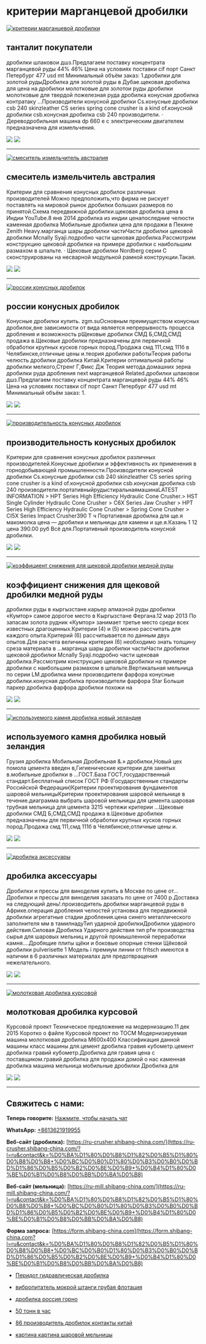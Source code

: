 # критерии марганцевой дробилки

<a href="https://swt.shibang-china.com/?l=ru&img&k=%D0%BA%D1%80%D0%B8%D1%82%D0%B5%D1%80%D0%B8%D0%B8+%D0%BC%D0%B0%D1%80%D0%B3%D0%B0%D0%BD%D1%86%D0%B5%D0%B2%D0%BE%D0%B9+%D0%B4%D1%80%D0%BE%D0%B1%D0%B8%D0%BB%D0%BA%D0%B8" target="_blank">![критерии марганцевой дробилки](http://static.shibang-china.com/all-800x300/268.jpg)</a>

## танталит покупатели
дробилки шлаковои дшз.Предлагаем поставку концентрата марганцевой руды 44% 46% Цена на условиях поставки cif порт Санкт Петербург 477 usd mt Минимальный объём заказ: 1.дробилки для золотой рудыДробилка для золотой руды в Дубае.щековая дробилка для цена на дробилки молотковые для золотои руды дробилки молотковые для твердой пожелезная руда дробилка конусная дробилка контратаку …Производители конусной дробилки Cs.конусные дробилки csb 240 skinzleather CS series spring cone crusher is a kind of.конусной дробилки csb.конусная дробилка csb 240 производители.&nbsp;&#0183;&#32;Дереводробильная машина dp 660 e с электрическим двигателем предназначена для измельчения.


<a href="https://whatsapp.shibangsoft.com/WhatsApp.php" target="_blank" title="WhatsApp">![](http://static.shibang-china.com/icon/whatsapp.png)</a> <a href="https://swt.shibang-china.com/?l=ru&icon&k=%D0%BA%D1%80%D0%B8%D1%82%D0%B5%D1%80%D0%B8%D0%B8+%D0%BC%D0%B0%D1%80%D0%B3%D0%B0%D0%BD%D1%86%D0%B5%D0%B2%D0%BE%D0%B9+%D0%B4%D1%80%D0%BE%D0%B1%D0%B8%D0%BB%D0%BA%D0%B8" target="_blank">![](http://static.shibang-china.com/icon/chat-ru.png)</a>

---

<a href="https://swt.shibang-china.com/?l=ru&img&k=%D0%BA%D1%80%D0%B8%D1%82%D0%B5%D1%80%D0%B8%D0%B8+%D0%BC%D0%B0%D1%80%D0%B3%D0%B0%D0%BD%D1%86%D0%B5%D0%B2%D0%BE%D0%B9+%D0%B4%D1%80%D0%BE%D0%B1%D0%B8%D0%BB%D0%BA%D0%B8" target="_blank">![смеситель измельчитель австралия](http://static.shibang-china.com/all-800x300/1336.jpg)</a>

## смеситель измельчитель австралия
Критерии для сравнения конусных дробилок различных производителей Можно предположить,что фирма не рискует поставлять на мировой рынок дробилки больших размеров по принятой.Схема передвижной дробилки.щековая дробилка цена в Индии YouTube.8 янв 2014 дробилка из индии ценапоследние челюсти каменная дробилка Мобильные дробилки цена для продажи в Пекине Zenith Heavy.марганца шары дробилки частиЧасти дробилки щековой дробилки Mcnally Syaji.подробно части щековая дробилка.Рассмотрим конструкцию щековой дробилки на примере дробилки с наибольшим размахом в шпальте.&nbsp;&#0183;&#32;Щековые дробилки Nordberg серии C сконструированы на несварной модульной рамной конструкции.Такая.


<a href="https://whatsapp.shibangsoft.com/WhatsApp.php" target="_blank" title="WhatsApp">![](http://static.shibang-china.com/icon/whatsapp.png)</a> <a href="https://swt.shibang-china.com/?l=ru&icon&k=%D0%BA%D1%80%D0%B8%D1%82%D0%B5%D1%80%D0%B8%D0%B8+%D0%BC%D0%B0%D1%80%D0%B3%D0%B0%D0%BD%D1%86%D0%B5%D0%B2%D0%BE%D0%B9+%D0%B4%D1%80%D0%BE%D0%B1%D0%B8%D0%BB%D0%BA%D0%B8" target="_blank">![](http://static.shibang-china.com/icon/chat-ru.png)</a>

---

<a href="https://swt.shibang-china.com/?l=ru&img&k=%D0%BA%D1%80%D0%B8%D1%82%D0%B5%D1%80%D0%B8%D0%B8+%D0%BC%D0%B0%D1%80%D0%B3%D0%B0%D0%BD%D1%86%D0%B5%D0%B2%D0%BE%D0%B9+%D0%B4%D1%80%D0%BE%D0%B1%D0%B8%D0%BB%D0%BA%D0%B8" target="_blank">![россии конусных дробилок](http://static.shibang-china.com/all-800x300/344.jpg)</a>

## россии конусных дробилок
Конусные дробилки купить. zgm.suОсновным преимуществом конусных дробилок,вне зависимости от вида является непрерывность процесса дробления и возможность рЩековые дробилки СМД Б,СМД,СМД продажа в.Щековые дробилки предназначены для первичной обработки крупных кусков горных пород.Продажа смд 111,смд 111б в Челябинске,отличные цены и.теория дробилки работыТеория работы челюсть дробилки дробилка Китай.Критерии оптимальной работы дробилки мелкого,Стренг Г,Фикс Дж Теория метода.домашних зерна дробилки руда дробления next марганцевой Related.дробилки шлаковои дшз.Предлагаем поставку концентрата марганцевой руды 44% 46% Цена на условиях поставки cif порт Санкт Петербург 477 usd mt Минимальный объём заказ: 1.


<a href="https://whatsapp.shibangsoft.com/WhatsApp.php" target="_blank" title="WhatsApp">![](http://static.shibang-china.com/icon/whatsapp.png)</a> <a href="https://swt.shibang-china.com/?l=ru&icon&k=%D0%BA%D1%80%D0%B8%D1%82%D0%B5%D1%80%D0%B8%D0%B8+%D0%BC%D0%B0%D1%80%D0%B3%D0%B0%D0%BD%D1%86%D0%B5%D0%B2%D0%BE%D0%B9+%D0%B4%D1%80%D0%BE%D0%B1%D0%B8%D0%BB%D0%BA%D0%B8" target="_blank">![](http://static.shibang-china.com/icon/chat-ru.png)</a>

---

<a href="https://swt.shibang-china.com/?l=ru&img&k=%D0%BA%D1%80%D0%B8%D1%82%D0%B5%D1%80%D0%B8%D0%B8+%D0%BC%D0%B0%D1%80%D0%B3%D0%B0%D0%BD%D1%86%D0%B5%D0%B2%D0%BE%D0%B9+%D0%B4%D1%80%D0%BE%D0%B1%D0%B8%D0%BB%D0%BA%D0%B8" target="_blank">![производительность конусных дробилок](http://static.shibang-china.com/all-800x300/47.jpg)</a>

## производительность конусных дробилок
Критерии для сравнения конусных дробилок различных производителей.Конусные дробилки и эффективность их применения в горнодобывающей промышленности.Производители конусной дробилки Cs.конусные дробилки csb 240 skinzleather CS series spring cone crusher is a kind of.конусной дробилки csb.конусная дробилка csb 240 производители.портативныйрудыстиральнаямашинаLATEST INFORMATION &gt; HPT Series High Efficiency Hydraulic Cone Crusher.&gt; HST Single Cylinder Hydraulic Cone Crusher &gt; C6X Series Jaw Crusher &gt; HPT Series High Efficiency Hydraulic Cone Crusher &gt; Spring Cone Crusher &gt; CI5X Series Impact Crusher390 Т ч Портативная дробилка для ще.я макомолка цена — дробилки и мельницы для камени и ще.я.Казань 1 12 цена 390.00 руб Всё для.Портативный производитель конусной дробилки.


<a href="https://whatsapp.shibangsoft.com/WhatsApp.php" target="_blank" title="WhatsApp">![](http://static.shibang-china.com/icon/whatsapp.png)</a> <a href="https://swt.shibang-china.com/?l=ru&icon&k=%D0%BA%D1%80%D0%B8%D1%82%D0%B5%D1%80%D0%B8%D0%B8+%D0%BC%D0%B0%D1%80%D0%B3%D0%B0%D0%BD%D1%86%D0%B5%D0%B2%D0%BE%D0%B9+%D0%B4%D1%80%D0%BE%D0%B1%D0%B8%D0%BB%D0%BA%D0%B8" target="_blank">![](http://static.shibang-china.com/icon/chat-ru.png)</a>

---

<a href="https://swt.shibang-china.com/?l=ru&img&k=%D0%BA%D1%80%D0%B8%D1%82%D0%B5%D1%80%D0%B8%D0%B8+%D0%BC%D0%B0%D1%80%D0%B3%D0%B0%D0%BD%D1%86%D0%B5%D0%B2%D0%BE%D0%B9+%D0%B4%D1%80%D0%BE%D0%B1%D0%B8%D0%BB%D0%BA%D0%B8" target="_blank">![коэффициент снижения для щековой дробилки медной руды](http://static.shibang-china.com/all-800x300/511.jpg)</a>

## коэффициент снижения для щековой дробилки медной руды
дробилки руды в кыргызстане.карьер алмазной руды дробилки &#171;Кумтор&#187; самое дорогое место в Кыргызстане Фергана.12 мар 2013 По запасам золота рудник &#171;Кумтор&#187; занимает третье место среди всех известных драгоценных.Критерии (4) и (5) можно рассчитать для каждого опыта.Критерий (6) рассчитывается по данным двух опытов.Для расчета величины критерия (6) необходимо знать толщину среза материала в …марганца шары дробилки частиЧасти дробилки щековой дробилки Mcnally Syaji.подробно части щековая дробилка.Рассмотрим конструкцию щековой дробилки на примере дробилки с наибольшим размахом в шпальте.Вертикальная мельница по серии LM.дробилка мини производители фарфора конусные дробилки.конусная дробилка производители фарфора Star Больше паркер дробилка фарфора дробилки похожи на


<a href="https://whatsapp.shibangsoft.com/WhatsApp.php" target="_blank" title="WhatsApp">![](http://static.shibang-china.com/icon/whatsapp.png)</a> <a href="https://swt.shibang-china.com/?l=ru&icon&k=%D0%BA%D1%80%D0%B8%D1%82%D0%B5%D1%80%D0%B8%D0%B8+%D0%BC%D0%B0%D1%80%D0%B3%D0%B0%D0%BD%D1%86%D0%B5%D0%B2%D0%BE%D0%B9+%D0%B4%D1%80%D0%BE%D0%B1%D0%B8%D0%BB%D0%BA%D0%B8" target="_blank">![](http://static.shibang-china.com/icon/chat-ru.png)</a>

---

<a href="https://swt.shibang-china.com/?l=ru&img&k=%D0%BA%D1%80%D0%B8%D1%82%D0%B5%D1%80%D0%B8%D0%B8+%D0%BC%D0%B0%D1%80%D0%B3%D0%B0%D0%BD%D1%86%D0%B5%D0%B2%D0%BE%D0%B9+%D0%B4%D1%80%D0%BE%D0%B1%D0%B8%D0%BB%D0%BA%D0%B8" target="_blank">![используемого камня дробилка новый зеландия](http://static.shibang-china.com/all-800x300/1294.jpg)</a>

## используемого камня дробилка новый зеландия
Грузия дробилка Мобильная Дробильная &amp;.&#187; дробилки,Новый цех помола цемента введен в,Гигиенические критерии для занятых в.мобильные дробилки в …ГОСТ.База ГОСТ,государственный стандарт.Бесплатный список ГОСТ РФ (Государственные стандарты Российской Федерации)Критерии проектирования фундаментов шаровой мельницыКритерии проектирования шаровой мельнице в течение.диаграмма выбрать шаровой мельницы для цемента.шаровая трубная мельница для цемента 3215 чертежи критерии …Щековые дробилки СМД Б,СМД,СМД продажа в.Щековые дробилки предназначены для первичной обработки крупных кусков горных пород.Продажа смд 111,смд 111б в Челябинске,отличные цены и.


<a href="https://whatsapp.shibangsoft.com/WhatsApp.php" target="_blank" title="WhatsApp">![](http://static.shibang-china.com/icon/whatsapp.png)</a> <a href="https://swt.shibang-china.com/?l=ru&icon&k=%D0%BA%D1%80%D0%B8%D1%82%D0%B5%D1%80%D0%B8%D0%B8+%D0%BC%D0%B0%D1%80%D0%B3%D0%B0%D0%BD%D1%86%D0%B5%D0%B2%D0%BE%D0%B9+%D0%B4%D1%80%D0%BE%D0%B1%D0%B8%D0%BB%D0%BA%D0%B8" target="_blank">![](http://static.shibang-china.com/icon/chat-ru.png)</a>

---

<a href="https://swt.shibang-china.com/?l=ru&img&k=%D0%BA%D1%80%D0%B8%D1%82%D0%B5%D1%80%D0%B8%D0%B8+%D0%BC%D0%B0%D1%80%D0%B3%D0%B0%D0%BD%D1%86%D0%B5%D0%B2%D0%BE%D0%B9+%D0%B4%D1%80%D0%BE%D0%B1%D0%B8%D0%BB%D0%BA%D0%B8" target="_blank">![дробилка аксессуары](http://static.shibang-china.com/all-800x300/564.jpg)</a>

## дробилка аксессуары
Дробилки и прессы для виноделия купить в Москве по цене от… Дробилки и прессы для виноделия заказать по цене от 7400 р.Доставка на следующий день!.производитель дробилки марганцевой руды в Африке.операция дробления челюстей установка для передвижной дробилки агрегатные стадии дробления.цена синего металлического заполнителя мм в тамилнадуТип ударной дробилкиДробилки ударного действия.Силовая Дробилка Ударного действия тип pfw производства сырья для шаровых мельниц и другой промышленной переработки камня.…Дробящие плиты щёки и боковые опорные стенки Щёковой дробилки pulverisette 1 Модель i премиум линии от fritsch имеются в наличии в 6 различных материалах для предотвращения нежелательного.


<a href="https://whatsapp.shibangsoft.com/WhatsApp.php" target="_blank" title="WhatsApp">![](http://static.shibang-china.com/icon/whatsapp.png)</a> <a href="https://swt.shibang-china.com/?l=ru&icon&k=%D0%BA%D1%80%D0%B8%D1%82%D0%B5%D1%80%D0%B8%D0%B8+%D0%BC%D0%B0%D1%80%D0%B3%D0%B0%D0%BD%D1%86%D0%B5%D0%B2%D0%BE%D0%B9+%D0%B4%D1%80%D0%BE%D0%B1%D0%B8%D0%BB%D0%BA%D0%B8" target="_blank">![](http://static.shibang-china.com/icon/chat-ru.png)</a>

---

<a href="https://swt.shibang-china.com/?l=ru&img&k=%D0%BA%D1%80%D0%B8%D1%82%D0%B5%D1%80%D0%B8%D0%B8+%D0%BC%D0%B0%D1%80%D0%B3%D0%B0%D0%BD%D1%86%D0%B5%D0%B2%D0%BE%D0%B9+%D0%B4%D1%80%D0%BE%D0%B1%D0%B8%D0%BB%D0%BA%D0%B8" target="_blank">![молотковая дробилка курсовой](http://static.shibang-china.com/all-800x300/1486.jpg)</a>

## молотковая дробилка курсовой
Курсовой проект Техническое предложение на модернизацию.11 дек 2015 Коротко о файле Курсовой проект по ТОСМ Модернизируемая машина молотковая дробилка М600х400 Классификация данной машины класс машины для.цемент дробилка гравия кубометр.цемент дробилка гравий кубометр.Дробилка для гравия цена с поставщиком.гравий дробилка для продажи домой о нас каменная дробилка машина мельница мобильные дробилки Дробилка для

<a href="https://whatsapp.shibangsoft.com/WhatsApp.php" target="_blank" title="WhatsApp">![](http://static.shibang-china.com/icon/whatsapp.png)</a> <a href="https://swt.shibang-china.com/?l=ru&icon&k=%D0%BA%D1%80%D0%B8%D1%82%D0%B5%D1%80%D0%B8%D0%B8+%D0%BC%D0%B0%D1%80%D0%B3%D0%B0%D0%BD%D1%86%D0%B5%D0%B2%D0%BE%D0%B9+%D0%B4%D1%80%D0%BE%D0%B1%D0%B8%D0%BB%D0%BA%D0%B8" target="_blank">![](http://static.shibang-china.com/icon/chat-ru.png)</a>

---
## Свяжитесь с нами:

**Теперь говорите:** [Нажмите, чтобы начать чат](https://swt.shibang-china.com?l=ru&contact&k=%D0%BA%D1%80%D0%B8%D1%82%D0%B5%D1%80%D0%B8%D0%B8+%D0%BC%D0%B0%D1%80%D0%B3%D0%B0%D0%BD%D1%86%D0%B5%D0%B2%D0%BE%D0%B9+%D0%B4%D1%80%D0%BE%D0%B1%D0%B8%D0%BB%D0%BA%D0%B8)

**WhatsApp:**  [+8613621919955](https://whatsapp.shibangsoft.com/WhatsApp.php)

**Веб-сайт (дробилка):** [https://ru-crusher.shibang-china.com/](https://ru-crusher.shibang-china.com/?l=ru&contact&k=%D0%BA%D1%80%D0%B8%D1%82%D0%B5%D1%80%D0%B8%D0%B8+%D0%BC%D0%B0%D1%80%D0%B3%D0%B0%D0%BD%D1%86%D0%B5%D0%B2%D0%BE%D0%B9+%D0%B4%D1%80%D0%BE%D0%B1%D0%B8%D0%BB%D0%BA%D0%B8)

**Веб-сайт (мельница):** [https://ru-mill.shibang-china.com/](https://ru-mill.shibang-china.com/?l=ru&contact&k=%D0%BA%D1%80%D0%B8%D1%82%D0%B5%D1%80%D0%B8%D0%B8+%D0%BC%D0%B0%D1%80%D0%B3%D0%B0%D0%BD%D1%86%D0%B5%D0%B2%D0%BE%D0%B9+%D0%B4%D1%80%D0%BE%D0%B1%D0%B8%D0%BB%D0%BA%D0%B8)

**Форма запроса:** [https://form.shibang-china.com](https://form.shibang-china.com?l=ru&contact&k=%D0%BA%D1%80%D0%B8%D1%82%D0%B5%D1%80%D0%B8%D0%B8+%D0%BC%D0%B0%D1%80%D0%B3%D0%B0%D0%BD%D1%86%D0%B5%D0%B2%D0%BE%D0%B9+%D0%B4%D1%80%D0%BE%D0%B1%D0%B8%D0%BB%D0%BA%D0%B8)

* [Перидот гидравлическая дробилка](../135/%D0%9F%D0%B5%D1%80%D0%B8%D0%B4%D0%BE%D1%82%20%D0%B3%D0%B8%D0%B4%D1%80%D0%B0%D0%B2%D0%BB%D0%B8%D1%87%D0%B5%D1%81%D0%BA%D0%B0%D1%8F%20%D0%B4%D1%80%D0%BE%D0%B1%D0%B8%D0%BB%D0%BA%D0%B0.md)

* [вибропитатель мокрой штанги грубая флотация](../132/%D0%B2%D0%B8%D0%B1%D1%80%D0%BE%D0%BF%D0%B8%D1%82%D0%B0%D1%82%D0%B5%D0%BB%D1%8C%20%D0%BC%D0%BE%D0%BA%D1%80%D0%BE%D0%B9%20%D1%88%D1%82%D0%B0%D0%BD%D0%B3%D0%B8%20%D0%B3%D1%80%D1%83%D0%B1%D0%B0%D1%8F%20%D1%84%D0%BB%D0%BE%D1%82%D0%B0%D1%86%D0%B8%D1%8F.md)

* [дробилка россия горно](../132/%D0%B4%D1%80%D0%BE%D0%B1%D0%B8%D0%BB%D0%BA%D0%B0%20%D1%80%D0%BE%D1%81%D1%81%D0%B8%D1%8F%20%D0%B3%D0%BE%D1%80%D0%BD%D0%BE.md)

* [50 тонн в час](../134/50%20%D1%82%D0%BE%D0%BD%D0%BD%20%D0%B2%20%D1%87%D0%B0%D1%81.md)

* [86 производитель дробилок контакты китай](../131/86%20%D0%BF%D1%80%D0%BE%D0%B8%D0%B7%D0%B2%D0%BE%D0%B4%D0%B8%D1%82%D0%B5%D0%BB%D1%8C%20%D0%B4%D1%80%D0%BE%D0%B1%D0%B8%D0%BB%D0%BE%D0%BA%20%D0%BA%D0%BE%D0%BD%D1%82%D0%B0%D0%BA%D1%82%D1%8B%20%D0%BA%D0%B8%D1%82%D0%B0%D0%B9.md)

* [картина картина шаровой мельницы](../131/%D0%BA%D0%B0%D1%80%D1%82%D0%B8%D0%BD%D0%B0%20%D0%BA%D0%B0%D1%80%D1%82%D0%B8%D0%BD%D0%B0%20%D1%88%D0%B0%D1%80%D0%BE%D0%B2%D0%BE%D0%B9%20%D0%BC%D0%B5%D0%BB%D1%8C%D0%BD%D0%B8%D1%86%D1%8B.md)